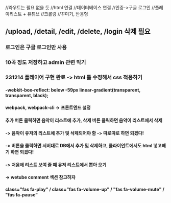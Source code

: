 //라우트는 필요 없을 듯
//html 연결
//데이터베이스 연결
//인증->구글 로그인
//플레이리스트 + 유튜브
//크롤링
//꾸미기, 반응형

## /upload, /detail, /edit, /delete, /login 삭제 필요

### 로그인은 구글 로그인만 사용

### 10곡 정도 저장하고 admin 관련 막기

### 231214 플레이어 구현 완료 -> html 틀 수정해서 css 적용하기

#### -webkit-box-reflect: below -59px linear-gradient(transparent, transparent, black);

#### webpack, webpack-cli -> 프론트엔드 설정

#### 추가 버튼 클릭하면 음악이 리스트에 추가, 삭제 버튼 클릭하면 음악이 리스트에서 삭제

#### -> 음악이 유저의 리스트에 추가 및 삭제되어야 함 -> 따로따로 하면 되겠다!

#### -> 버튼을 클릭하면 서버대로 DB에서 추가 및 삭제하고, 클라이언트에서도 html 넣고빼기 하면 되겠다!

#### -> 처음에 리스트 보여 줄 때 유저 리스트에서 뽑아 오기

#### -> wetube comment 섹션 참고하자

#### class="fas fa-play" / class="fas fa-volume-up" / "fas fa-volume-mute" / "fas fa-pause"
